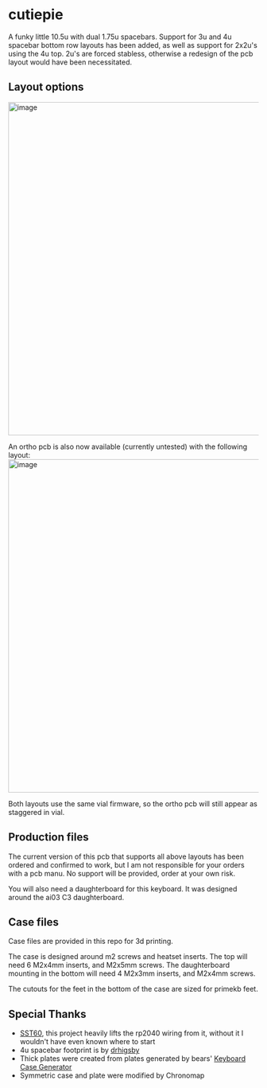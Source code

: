 # cutiepie
A funky little 10.5u with dual 1.75u spacebars. Support for 3u and 4u spacebar bottom row layouts has been added, as well as support for 2x2u's using the 4u top. 2u's are forced stabless, otherwise a redesign of the pcb layout would have been necessitated.

## Layout options
<img width="670" alt="image" src="https://user-images.githubusercontent.com/2542062/228435606-0b39249d-82b1-4044-99c2-dcd5d46f7e26.png">

An ortho pcb is also now available (currently untested) with the following layout:
<img width="670" alt="image" src="https://github.com/flamwenco/cutiepie/blob/mistress/KiCad Project Files/Ortho PCB/ortho layouts.png?raw=true">

Both layouts use the same vial firmware, so the ortho pcb will still appear as staggered in vial.


## Production files
The current version of this pcb that supports all above layouts has been ordered and confirmed to work, but I am not responsible for your orders with a pcb manu. No support will be provided, order at your own risk.

You will also need a daughterboard for this keyboard. It was designed around the ai03 C3 daughterboard.

## Case files
Case files are provided in this repo for 3d printing.

The case is designed around m2 screws and heatset inserts. The top will need 6 M2x4mm inserts, and M2x5mm screws. The daughterboard mounting in the bottom will need 4 M2x3mm inserts, and M2x4mm screws.

The cutouts for the feet in the bottom of the case are sized for primekb feet.

## Special Thanks
- [SST60](https://github.com/dededecline/SST60), this project heavily lifts the rp2040 wiring from it, without it I wouldn't have even known where to start
- 4u spacebar footprint is by [drhigsby](https://github.com/drhigsby)
- Thick plates were created from plates generated by bears' [Keyboard Case Generator](https://github.com/gleorepo/Keyboard-Case-Generator)
- Symmetric case and plate were modified by Chronomap
